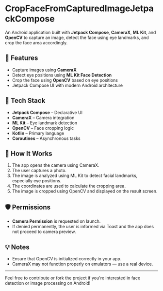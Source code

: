 # CropFaceFromCapturedImageJetpackCompose

An Android application built with **Jetpack Compose**, **CameraX**, **ML Kit**, and **OpenCV** to capture an image, detect the face using eye landmarks, and crop the face area accordingly.

## 📱 Features

- Capture images using **CameraX**
- Detect eye positions using **ML Kit Face Detection**
- Crop the face using **OpenCV** based on eye positions
- Jetpack Compose UI with modern Android architecture

## 🧰 Tech Stack

- **Jetpack Compose** – Declarative UI
- **CameraX** – Camera integration
- **ML Kit** – Eye landmark detection
- **OpenCV** – Face cropping logic
- **Kotlin** – Primary language
- **Coroutines** – Asynchronous tasks

## 🚀 How It Works

1. The app opens the camera using CameraX.
2. The user captures a photo.
3. The image is analyzed using ML Kit to detect facial landmarks, especially eye positions.
4. The coordinates are used to calculate the cropping area.
5. The image is cropped using OpenCV and displayed on the result screen.

## 🛡 Permissions

- **Camera Permission** is requested on launch.
- If denied permanently, the user is informed via Toast and the app does not proceed to camera preview.

## 💡 Notes

- Ensure that OpenCV is initialized correctly in your app.
- CameraX may not function properly on emulators — use a real device.

---

Feel free to contribute or fork the project if you're interested in face detection or image processing on Android!
